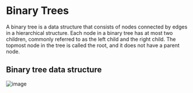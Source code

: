# Binary Trees
A binary tree is a data structure that consists of nodes connected by edges in a hierarchical structure. Each node in a binary tree has at most two children, commonly referred to as the left child and the right child. The topmost node in the tree is called the root, and it does not have a parent node.
## Binary tree data structure
![image](https://res.cloudinary.com/practicaldev/image/fetch/s--od-naD9n--/c_limit%2Cf_auto%2Cfl_progressive%2Cq_auto%2Cw_880/https://miro.medium.com/max/975/1%2APWJiwTxRdQy8A_Y0hAv5Eg.png)
